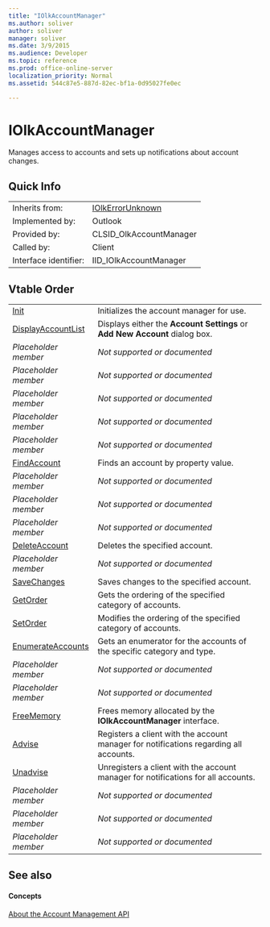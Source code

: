 ```yaml
---
title: "IOlkAccountManager"
ms.author: soliver
author: soliver
manager: soliver
ms.date: 3/9/2015
ms.audience: Developer
ms.topic: reference
ms.prod: office-online-server
localization_priority: Normal
ms.assetid: 544c87e5-887d-82ec-bf1a-0d95027fe0ec

---
```


# IOlkAccountManager

Manages access to accounts and sets up notifications about account changes.
  
## Quick Info

|||
|:-----|:-----|
|Inherits from:  <br/> |[IOlkErrorUnknown](iolkerrorunknown.md) <br/> |
|Implemented by:  <br/> |Outlook  <br/> |
|Provided by:  <br/> |CLSID_OlkAccountManager  <br/> |
|Called by:  <br/> |Client  <br/> |
|Interface identifier:  <br/> |IID_IOlkAccountManager  <br/> |
   
## Vtable Order

|||
|:-----|:-----|
|[Init](iolkaccountmanager-init.md) <br/> |Initializes the account manager for use.  <br/> |
|[DisplayAccountList](iolkaccountmanager-displayaccountlist.md) <br/> |Displays either the **Account Settings** or **Add New Account** dialog box.  <br/> |
| *Placeholder member*  <br/> | *Not supported or documented*  <br/> |
| *Placeholder member*  <br/> | *Not supported or documented*  <br/> |
| *Placeholder member*  <br/> | *Not supported or documented*  <br/> |
| *Placeholder member*  <br/> | *Not supported or documented*  <br/> |
| *Placeholder member*  <br/> | *Not supported or documented*  <br/> |
|[FindAccount](iolkaccountmanager-findaccount.md) <br/> |Finds an account by property value.  <br/> |
| *Placeholder member*  <br/> | *Not supported or documented*  <br/> |
| *Placeholder member*  <br/> | *Not supported or documented*  <br/> |
| *Placeholder member*  <br/> | *Not supported or documented*  <br/> |
|[DeleteAccount](iolkaccountmanager-deleteaccount.md) <br/> |Deletes the specified account.  <br/> |
| *Placeholder member*  <br/> | *Not supported or documented*  <br/> |
|[SaveChanges](iolkaccountmanager-savechanges.md) <br/> |Saves changes to the specified account.  <br/> |
|[GetOrder](iolkaccountmanager-getorder.md) <br/> |Gets the ordering of the specified category of accounts.  <br/> |
|[SetOrder](iolkaccountmanager-setorder.md) <br/> |Modifies the ordering of the specified category of accounts.  <br/> |
|[EnumerateAccounts](iolkaccountmanager-enumerateaccounts.md) <br/> |Gets an enumerator for the accounts of the specific category and type.  <br/> |
| *Placeholder member*  <br/> | *Not supported or documented*  <br/> |
| *Placeholder member*  <br/> | *Not supported or documented*  <br/> |
|[FreeMemory](iolkaccountmanager-freememory.md) <br/> |Frees memory allocated by the **IOlkAccountManager** interface.  <br/> |
|[Advise](iolkaccountmanager-advise.md) <br/> |Registers a client with the account manager for notifications regarding all accounts.  <br/> |
|[Unadvise](iolkaccountmanager-unadvise.md) <br/> |Unregisters a client with the account manager for notifications for all accounts.  <br/> |
| *Placeholder member*  <br/> | *Not supported or documented*  <br/> |
| *Placeholder member*  <br/> | *Not supported or documented*  <br/> |
| *Placeholder member*  <br/> | *Not supported or documented*  <br/> |
   
## See also

#### Concepts

[About the Account Management API](about-the-account-management-api.md)

